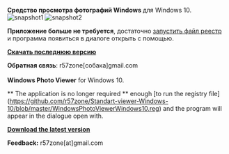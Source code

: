 ﻿**Средство просмотра фотографий Windows** для Windows 10.<br>
![snapshot1](https://cloud.githubusercontent.com/assets/9499881/8953985/94fdc592-35f3-11e5-9e8c-c8b22be8d146.jpg)
![snapshot2](https://cloud.githubusercontent.com/assets/9499881/8953993/a1afb6b0-35f3-11e5-836e-571065d5cd02.jpg)

**Приложение больше не требуется**, достаточно [запустить файл реестр](https://github.com/r57zone/Standart-viewer-Windows-10/blob/master/WindowsPhotoViewerWindows10.reg) и программа появиться в диалоге открыть с помощью.

**[Скачать последнюю версию](https://github.com/r57zone/Standart-viewer-Windows-10/releases)**

**Обратная связь**: r57zone[собака]gmail.com
<br><br>
**Windows Photo Viewer** for Windows 10.

** The application is no longer required ** enough [to run the registry file] (https://github.com/r57zone/Standart-viewer-Windows-10/blob/master/WindowsPhotoViewerWindows10.reg) and the program will appear in the dialogue open with.

**[Download the latest version](https://github.com/r57zone/Standart-viewer-Windows-10/releases/)**

**Feedback:** r57zone[at]gmail.com